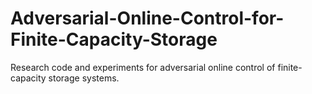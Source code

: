 # Adversarial-Online-Control-for-Finite-Capacity-Storage
Research code and experiments for adversarial online control of finite-capacity storage systems.
